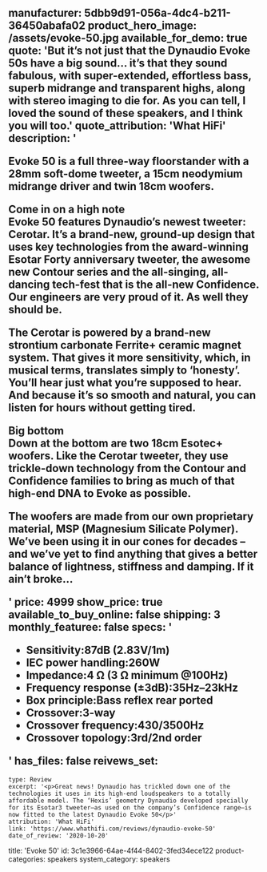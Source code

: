manufacturer: 5dbb9d91-056a-4dc4-b211-36450abafa02
product_hero_image: /assets/evoke-50.jpg
available_for_demo: true
quote: 'But it’s not just that the Dynaudio Evoke 50s have a big sound… it’s that they sound fabulous, with super-extended, effortless bass, superb midrange and transparent highs, along with stereo imaging to die for. As you can tell, I loved the sound of these speakers, and I think you will too.'
quote_attribution: 'What HiFi'
description: '<p>Evoke 50 is a full three-way floorstander with a 28mm soft-dome tweeter, a 15cm neodymium midrange driver and twin 18cm woofers.</p><p><strong>Come in on a high note<br></strong>Evoke 50 features Dynaudio’s newest tweeter: Cerotar. It’s a brand-new, ground-up design that uses key technologies from the award-winning Esotar Forty anniversary tweeter, the awesome new Contour series and the all-singing, all-dancing tech-fest that is the all-new Confidence. Our engineers are very proud of it. As well they should be.</p><p>The Cerotar is powered by a brand-new strontium carbonate Ferrite+ ceramic magnet system. That gives it more sensitivity, which, in musical terms, translates simply to ‘honesty’. You’ll hear just what you’re supposed to hear. And because it’s so smooth and natural, you can listen for hours without getting tired.</p><p><strong>Big bottom<br></strong>Down at the bottom are two 18cm Esotec+ woofers. Like the Cerotar tweeter, they use trickle-down technology from the Contour and Confidence families to bring as much of that high-end DNA to Evoke as possible.</p><p>The woofers are made from our own proprietary material, MSP (Magnesium Silicate Polymer). We’ve been using it in our cones for decades – and we’ve yet to find anything that gives a better balance of lightness, stiffness and damping. If it ain’t broke…</p>'
price: 4999
show_price: true
available_to_buy_online: false
shipping: 3
monthly_featuree: false
specs: '<ul><li>Sensitivity:87dB (2.83V/1m)</li><li>IEC power handling:260W</li><li>Impedance:4 Ω (3 Ω minimum @100Hz)</li><li>Frequency response (±3dB):35Hz–23kHz</li><li>Box principle:Bass reflex rear ported</li><li>Crossover:3-way</li><li>Crossover frequency:430/3500Hz</li><li>Crossover topology:3rd/2nd order</li></ul>'
has_files: false
reivews_set:
  -
    type: Review
    excerpt: '<p>Great news! Dynaudio has trickled down one of the technologies it uses in its high-end loudspeakers to a totally affordable model. The ‘Hexis’ geometry Dynaudio developed specially for its Esotar3 tweeter—as used on the company’s Confidence range—is now fitted to the latest Dynaudio Evoke 50</p>'
    attribution: 'What HiFi'
    link: 'https://www.whathifi.com/reviews/dynaudio-evoke-50'
    date_of_review: '2020-10-20'
title: 'Evoke 50'
id: 3c1e3966-64ae-4f44-8402-3fed34ece122
product-categories: speakers
system_category: speakers
